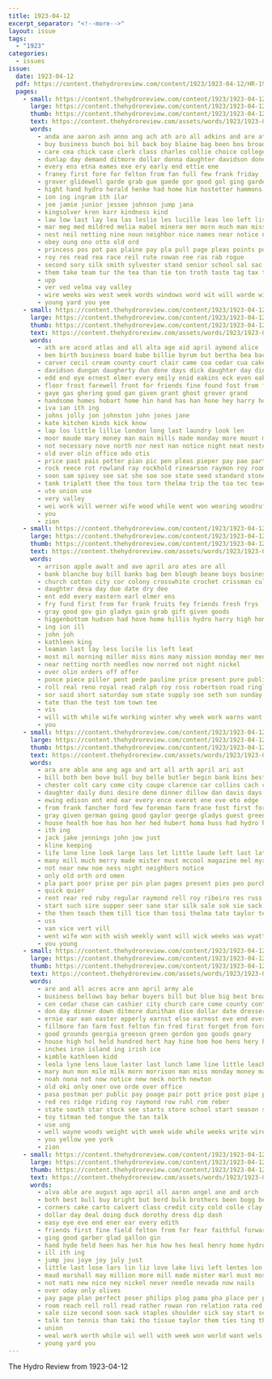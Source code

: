 ```yaml
---
title: 1923-04-12
excerpt_separator: "<!--more-->"
layout: issue
tags:
  - "1923"
categories:
  - issues
issue:
  date: 1923-04-12
  pdf: https://content.thehydroreview.com/content/1923/1923-04-12/HR-1923-04-12.pdf
  pages:
    - small: https://content.thehydroreview.com/content/1923/1923-04-12/small/HR-1923-04-12-01.jpg
      large: https://content.thehydroreview.com/content/1923/1923-04-12/large/HR-1923-04-12-01.jpg
      thumb: https://content.thehydroreview.com/content/1923/1923-04-12/thumbnails/HR-1923-04-12-01.jpg
      text: https://content.thehydroreview.com/assets/words/1923/1923-04-12/HR-1923-04-12-01.txt
      words:
        - anda ane aaron ash anno ang ach ath aro all adkins and are ata april
        - buy business bunch boi bil back boy blaine bag been bos broad but boggs belle big bose
        - care cea chick case clerk class charles collie choice college captain city council cream chis cee collier clave county carry cody
        - dunlap day demand ditmore dollar donna daughter davidson done double dash
        - every ens etna eames exe ery early end ettie ene
        - franey first fore for felton from fan full few frank friday
        - grover glidewell garde grab gue gaede gor good gol ging garden going
        - hight hand hydro herald henke had home him hostetter hammons haney heres high her heart hurd has hour
        - ion ing ingram ith ilar
        - jee jamie junior jessee johnson jump jana
        - kingsolver kren karr kindness kind
        - law low last lay lea las leslie les lucille leas leo left list line
        - mar meg med mildred melia mabel minera mer morn much man miss most morning market matter mile mate
        - nest neil netting nine noun neighbor nice names near notice not night new now ngo
        - obey oung ono otto old ord
        - princess pos pot pas plaine pay pla pull page pleas points pote people pare paca pate pion plant pack pat punt place plants
        - roy res read rea race reil rute rowan ree ras rab rogue
        - second sory silk smith sylvester stand senior school sal sac sells seay stunz see service shown sale seis screen sayre samuel stall she savior siege seed such seen sea
        - them take team tur the tea than tie ton troth taste tag tax toward tow tes thomas tak
        - upp
        - ver ved velma vay valley
        - wire weeks was west week words windows word wit will warde with won win willing wil williams worth while war wedding
        - young yard you yee
    - small: https://content.thehydroreview.com/content/1923/1923-04-12/small/HR-1923-04-12-02.jpg
      large: https://content.thehydroreview.com/content/1923/1923-04-12/large/HR-1923-04-12-02.jpg
      thumb: https://content.thehydroreview.com/content/1923/1923-04-12/thumbnails/HR-1923-04-12-02.jpg
      text: https://content.thehydroreview.com/assets/words/1923/1923-04-12/HR-1923-04-12-02.txt
      words:
        - ath are acord atlas and all alta age aid april aymond alice
        - ben birth business board babe billie byrum but bertha bea back been bik black bay blough ball
        - carver cecil cream county court clair came coa cedar cua cake cold chas caddo case
        - davidson dungan daugherty dun done days dick daughter day dinner die duni dave date does
        - edd end eye ernest elmer every emily enid eakins eck even eakin
        - floor frost farewell front for friends fine found fost from fruit farm few far ford friday floyd
        - gaye gas ghering good gan given grant ghost grover grand
        - handsome homes hobart home hin hand has han hone hey harry house hore hard hay how hundred hada her hafer had him
        - iva ian ith ing
        - johns jolly jon johnston john jones jane
        - kate kitchen kinds kick know
        - lap los little lillie london long last laundry look len
        - moor maude mary money man main mills made monday more mount miller marion mule morning most many moore mon
        - not necessary nove north nor nest nan notice night neat neste new near neighbor never newkirk
        - old over olin office odo otis
        - price past pais potter pian pic pen pleas pieper pay pao part process pleasant plano persons present pitzer
        - rock reece rot rowland ray rockhold rinearson raymon roy room
        - soon sam spivey see sat she soo soe state seed standard stone service special shine sick sodders san street sea surface sarah smith sera saturday sunda scott stutz side sun small strong son school sunday stands sian show silvester salad save sting south
        - tank triplett thee tho tous torn thelma trip the toa tec teacher tay tron talkington teach thale tell then
        - ute union use
        - very valley
        - wei work will werner wife wood while went won wearing woodruff wyatt why worthy walter was willis well word with way weatherford
        - you
        - zion
    - small: https://content.thehydroreview.com/content/1923/1923-04-12/small/HR-1923-04-12-03.jpg
      large: https://content.thehydroreview.com/content/1923/1923-04-12/large/HR-1923-04-12-03.jpg
      thumb: https://content.thehydroreview.com/content/1923/1923-04-12/thumbnails/HR-1923-04-12-03.jpg
      text: https://content.thehydroreview.com/assets/words/1923/1923-04-12/HR-1923-04-12-03.txt
      words:
        - arrison apple awalt and ave april aro ates are all
        - bank blanche buy bill banks bag ben blough beane boys business but box beck beach bassler bernie big bartgis block
        - church cotton city cor colony crosswhite crochet crissman culpepper cole cure cash county cottonwood cousin close clayton caddo cedar combs
        - daughter deva day due date dry dee
        - ent edd every eastern earl elmer ens
        - fry fund first from for frank fruits fey friends fresh frys
        - gray good gov gin gladys gain grab gift given goods
        - higgenbottom hudson had hove home hillis hydro harry high hom har hinton hooks
        - ing ion ill
        - john joh
        - kathleen king
        - leaman last lay less lucile lis left leat
        - most mil morning miller miss mins many mission monday mer mens made mitchel market mia mers
        - near netting north needles now norred not night nickel
        - over olin orders off offer
        - ponce piece piller pent pede pauline price present pure public paper pool
        - roll real reno royal read ralph roy ross robertson road ringler
        - sor said short saturday sum state supply soe seth sun sunday sack subject sunda she sunny sala son seed still saving sayre schmidt stock soros silk school
        - tate than the test tom town tee
        - vis
        - will with while wife working winter why week work warns want wayne wall
        - you
    - small: https://content.thehydroreview.com/content/1923/1923-04-12/small/HR-1923-04-12-04.jpg
      large: https://content.thehydroreview.com/content/1923/1923-04-12/large/HR-1923-04-12-04.jpg
      thumb: https://content.thehydroreview.com/content/1923/1923-04-12/thumbnails/HR-1923-04-12-04.jpg
      text: https://content.thehydroreview.com/assets/words/1923/1923-04-12/HR-1923-04-12-04.txt
      words:
        - ara are able ane ang ago and art all arth april ari ast
        - bill both ben bove bull buy belle butler begin bank bins best business betty
        - chester colt cary come city coupe clarence car collins cach chief cream change can cecil caller clara cash
        - daughter daily duni desire dene dinner dillow dan davis days din day deal dos
        - ewing edison ent end ear every ence everet ene eve eto edge
        - from frank fancher ford few foreman farm frane fost first for fer
        - gray given german going good gaylor george gladys guest green
        - house health hoe has hon her hed hubert homa huss had hydro hinton hey holland hus hedges herb hafer home hatfield
        - ith ing
        - jack jake jennings john jow just
        - kline keeping
        - life lone line look large lass let little laude left last lata lee lucky low
        - many mill much merry made mister must mccool magazine mel myrtle means madge most mahood mary morgan may mas monday
        - not near new noe ness night neighbors notice
        - only old orth ord omen
        - pla part poor prise per pin plan pages present pies peo purchase pope
        - quick quier
        - rent rear red ruby regular raymond rell roy ribeiro res russ rate rock rey rach robbins ray
        - start such sire supper seer sane star silk sale sok sie sack smi sunday sutton son sun saturday sunda school sion setting spivey store shone season see saad sylvester sant stunz soon
        - the then teach them till tice than tosi thelma tate taylor ten taken take trip tue
        - uss
        - van vice vert vill
        - went wife won with wish weekly want will wick weeks was wyatt west week word worth
        - you young
    - small: https://content.thehydroreview.com/content/1923/1923-04-12/small/HR-1923-04-12-05.jpg
      large: https://content.thehydroreview.com/content/1923/1923-04-12/large/HR-1923-04-12-05.jpg
      thumb: https://content.thehydroreview.com/content/1923/1923-04-12/thumbnails/HR-1923-04-12-05.jpg
      text: https://content.thehydroreview.com/assets/words/1923/1923-04-12/HR-1923-04-12-05.txt
      words:
        - are and all acres acre ann april army ale
        - business bellows bay behar buyers bill but blue big best broad bradle balt brown bright bank bills buy broadway
        - cen cedar chase can cashier city church care come county contractor clyde chronic corn courts cap chairs cream canyon
        - don day dinner down ditmore dunithan dise dollar date dresser dan dover dark
        - ernie ear ean easter epperly earnst else earnest eve end every
        - fillmore fan farm fost felton fin fred first forget from ford fruit fame fork for frederick folks fresh
        - good grounds georgia greeson green gordon goo goods geary
        - house high hol held hundred hert hay hine hom hoe hens hery home hea hicks henke harry hinton hydro handle horse has helps husband
        - inches iron island ing irish ice
        - kimble kathleen kidd
        - leola lyne lens laue laster last lunch lame line little leach large lemon leas locks
        - mary mun mon mile milk morn morrison man miss monday money may must mill moun miles mand middle
        - noah nona not now notice new neck north newton
        - old oki only oner ove orde over office
        - pasa postman per public pay poage pair pott price post pipe pope pump
        - red res ridge riding roy raymond row ruhl rom reber
        - state south star stock see starts store school start season sale sky small seed stephenson scott saturday springs sales short shoe sant save show street spade ster shaw sell size shape stores sunday
        - toy titman ted tongue the tan talk
        - use ung
        - well wayne woods weight with week wide while weeks write wire will was
        - you yellow yee york
        - zion
    - small: https://content.thehydroreview.com/content/1923/1923-04-12/small/HR-1923-04-12-06.jpg
      large: https://content.thehydroreview.com/content/1923/1923-04-12/large/HR-1923-04-12-06.jpg
      thumb: https://content.thehydroreview.com/content/1923/1923-04-12/thumbnails/HR-1923-04-12-06.jpg
      text: https://content.thehydroreview.com/assets/words/1923/1923-04-12/HR-1923-04-12-06.txt
      words:
        - alva able are august ago april all aaron angel ane and arch
        - both best bull buy bright but bord bulk brothers been bogg beth bive bros bride bale boys
        - corners cake carto calvert class credit city cold colle clay conta cream care cost cover car college company can caw case cutting
        - dollar day deal doing duck dorothy dress dip dash
        - easy eye eve end ener ear every edith
        - friends first fine field felton from for fear faithful forward feen ford front fog farmer
        - ging good garber glad gallon gin
        - hand hyde held heen has her hie how hes heal henry home hydro handle him hien heres harvey hey hail high ham
        - ill ith ing
        - jump jou joye joy july just
        - little last lose lars lin liz love lake livi left lentes lon line
        - maud marshall may million more mill made mister marl must most
        - not nati new nice ney nickel never needle nevada now nails
        - over oday only olives
        - pay page plan perfect poser philips plog pama pha place per people par peggy paige pro princess paper pink president pat
        - room reach rell roll read rather rowan ron relation rata red rest
        - sale size second soon sack staples shoulder sick say start sewing set stock she store seed severe shows soc singles sutton sharp sales son summers scott senior saturday square
        - talk ton tennis than taki tho tissue taylor them ties ting thee the
        - union
        - weal work worth while wil well with week won world want wels wat why was weeks winchester wire will west welcome wate
        - young yard you
---
```


The Hydro Review from 1923-04-12

<!--more-->

